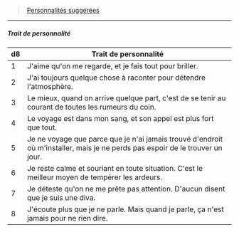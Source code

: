 ﻿---
!PersonalityTraitItem
Table: >+
  |d8|Trait de personnalité|

  |---|---|

  |1|J'aime qu'on me regarde, et je fais tout pour <!--br-->briller.|

  |2|J'ai toujours quelque chose à raconter pour <!--br-->détendre l'atmosphère.|

  |3|Le mieux, quand on arrive quelque part, c'est <!--br-->de se tenir au courant de toutes les rumeurs du <!--br-->coin.|

  |4|Le voyage est dans mon sang, et son appel est <!--br-->plus fort que tout.|

  |5|Je ne voyage que parce que je n'ai jamais <!--br-->trouvé d'endroit où m'installer, mais je ne <!--br-->perds pas espoir de le trouver un jour.|

  |6|Je reste calme et souriant en toute situation. <!--br-->C'est le meilleur moyen de tempérer les <!--br-->ardeurs.|

  |7|Je déteste qu'on ne me prête pas attention. <!--br-->D'aucun disent que je suis une diva.|

  |8|J'écoute plus que je ne parle. Mais quand je <!--br-->parle, ça n'est jamais pour ne rien dire.|

Id: background_itinerant_hd.md#trait-de-personnalité
ParentLink: background_itinerant_hd.md#personnalités-suggérées
Name: Trait de personnalité
ParentName: Personnalités suggérées
NameLevel: 5
Attributes: {}
---
> [Personnalités suggérées](hd_background_itinerant_personnalites_suggerees.md)

---

##### Trait de personnalité

|d8|Trait de personnalité|
|---|---|
|1|J'aime qu'on me regarde, et je fais tout pour briller.|
|2|J'ai toujours quelque chose à raconter pour détendre l'atmosphère.|
|3|Le mieux, quand on arrive quelque part, c'est de se tenir au courant de toutes les rumeurs du coin.|
|4|Le voyage est dans mon sang, et son appel est plus fort que tout.|
|5|Je ne voyage que parce que je n'ai jamais trouvé d'endroit où m'installer, mais je ne perds pas espoir de le trouver un jour.|
|6|Je reste calme et souriant en toute situation. C'est le meilleur moyen de tempérer les ardeurs.|
|7|Je déteste qu'on ne me prête pas attention. D'aucun disent que je suis une diva.|
|8|J'écoute plus que je ne parle. Mais quand je parle, ça n'est jamais pour ne rien dire.|

